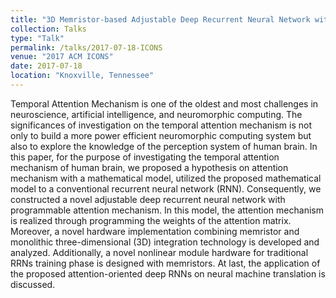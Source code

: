 ```yaml
---
title: "3D Memristor-based Adjustable Deep Recurrent Neural Network with Programmable Attention Mechanism"
collection: Talks
type: "Talk"
permalink: /talks/2017-07-18-ICONS
venue: "2017 ACM ICONS"
date: 2017-07-18
location: "Knoxville, Tennessee"
---
```


Temporal Attention Mechanism is one of the oldest and most challenges in neuroscience, artificial intelligence, and neuromorphic computing. The significances of investigation on the temporal attention mechanism is not only to build a more power efficient neuromorphic computing system but also to explore the knowledge of the perception system of human brain. In this paper, for the purpose of investigating the temporal attention mechanism of human brain, we proposed a hypothesis on attention mechanism with a mathematical model, utilized the proposed mathematical model to a conventional recurrent neural network (RNN). Consequently, we constructed a novel adjustable deep recurrent neural network with programmable attention mechanism. In this model, the attention mechanism is realized through programming the weights of the attention matrix. Moreover, a novel hardware implementation combining memristor and monolithic three-dimensional (3D) integration technology is developed and analyzed. Additionally, a novel nonlinear module hardware for traditional RRNs training phase is designed with memristors.  At last, the application of the proposed attention-oriented deep RNNs on neural machine translation is discussed.  


